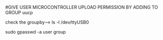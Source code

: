 #GIVE USER MICROCONTROLLER UPLOAD PERMISSION BY ADDING TO GROUP uucp

check the groupby--> ls -l /dev/ttyUSB0

sudo gpasswd -a user group
